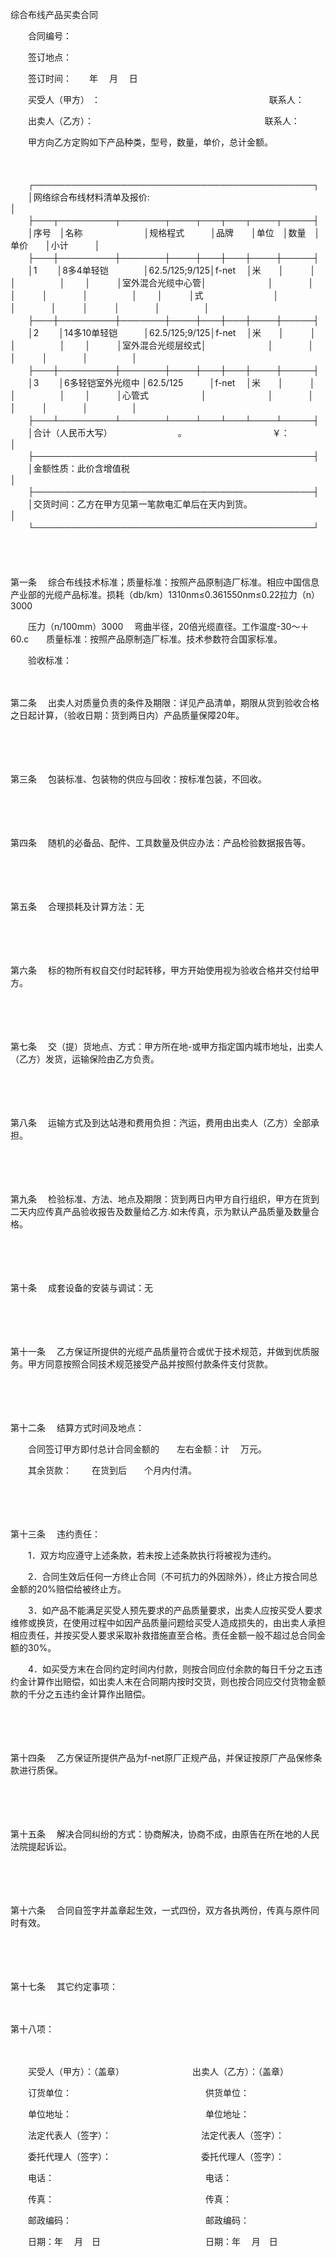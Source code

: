 



综合布线产品买卖合同



 

　　合同编号：

　　签订地点：

　　签订时间：　　年　 月　 日　　

　　买受人（甲方） ：　　　　　　　　　　　　　　　　　　　 联系人：

　　出卖人（乙方）：　　　　　　　　　　　 　　　　　　　　 联系人：　　

　　甲方向乙方定购如下产品种类，型号，数量，单价，总计金额。

　　


　　┌─────────────────────────────────────────────┐
　　│网络综合布线材料清单及报价:　　　　　　　　　　　　　　　　　　　　　　　　　　　　　　　 │
　　├───┬─────────┬───────┬────┬───┬───┬────┬─────┤
　　│序号　│名称　　　　　　　│规格程式　　　│品牌　　│单位　│数量　│单价　　│小计　　　│
　　├───┼─────────┼───────┼────┼───┼───┼────┼─────┤
　　│1　　 │8多4单轻铠　　　　│62.5/125;9/125│f-net　 │米　　│　　　│　　　　│　　　　　│
　　│　　　│室外混合光缆中心管│　　　　　　　│　　　　│　　　│　　　│　　　　│　　　　　│
　　│　　　│式　　　　　　　　│　　　　　　　│　　　　│　　　│　　　│　　　　│　　　　　│
　　├───┼─────────┼───────┼────┼───┼───┼────┼─────┤
　　│2　　 │14多10单轻铠　　　│62.5/125;9/125│f-net　 │米　　│　　　│　　　　│　　　　　│
　　│　　　│室外混合光缆层绞式│　　　　　　　│　　　　│　　　│　　　│　　　　│　　　　　│
　　├───┼─────────┼───────┼────┼───┼───┼────┼─────┤
　　│3　　 │6多轻铠室外光缆中 │62.5/125　　　│f-net　 │米　　│　　　│　　　　│　　　　　│
　　│　　　│心管式　　　　　　│　　　　　　　│　　　　│　　　│　　　│　　　　│　　　　　│
　　├───┴─────────┴───────┴────┴───┴───┴────┴─────┤
　　│合计（人民币大写）　　　　　　　　。　　　　　　　　　　 ￥：　　　　　　　　　　　　　 　│
　　├─────────────────────────────────────────────┤
　　│金额性质：此价含增值税　　　　　　　　　　　　　　　　　　　　　　　　　　　　　　　　　　│
　　├─────────────────────────────────────────────┤
　　│交货时间：乙方在甲方见第一笔款电汇单后在天内到货。　　　　　　　　　　　　　　　　　　　　│
　　└─────────────────────────────────────────────┘
　　


　　

第一条
　综合布线技术标准；质量标准：按照产品原制造厂标准。相应中国信息产业部的光缆产品标准。损耗（db/km）1310nm≤0.361550nm≤0.22拉力（n）3000

　　压力（n/100mm）3000　 弯曲半径，20倍光缆直径。工作温度-30～＋60.c　　质量标准：按照产品原制造厂标准。技术参数符合国家标准。

　　验收标准：

　　

第二条
　出卖人对质量负责的条件及期限：详见产品清单，期限从货到验收合格之日起计算，（验收日期：货到两日内）产品质量保障20年。

　　

　　

第三条
　包装标准、包装物的供应与回收：按标准包装，不回收。

　　

　　

第四条
　随机的必备品、配件、工具数量及供应办法：产品检验数据报告等。

　　

　　

第五条
　合理损耗及计算方法：无

　　

　　

第六条
　标的物所有权自交付时起转移，甲方开始使用视为验收合格并交付给甲方。

　　

　　

第七条
　交（提）货地点、方式：甲方所在地-或甲方指定国内城市地址，出卖人（乙方）发货，运输保险由乙方负责。

　　

　　

第八条
　运输方式及到达站港和费用负担：汽运，费用由出卖人（乙方）全部承担。

　　

　　

第九条
　检验标准、方法、地点及期限：货到两日内甲方自行组织，甲方在货到二天内应传真产品验收报告及数量给乙方.如未传真，示为默认产品质量及数量合格。

　　

　　

第十条
　成套设备的安装与调试：无

　　

　　

第十一条
　乙方保证所提供的光缆产品质量符合或优于技术规范，并做到优质服务。甲方同意按照合同技术规范接受产品并按照付款条件支付货款。

　　

　　

第十二条
　结算方式时间及地点：

　　合同签订甲方即付总计合同金额的　　左右金额：计　 万元。

　　其余货款：　　 在货到后　　个月内付清。

　　

　　

第十三条
　违约责任：

　　1．双方均应遵守上述条款，若未按上述条款执行将被视为违约。

　　2．合同生效后任何一方终止合同（不可抗力的外因除外），终止方按合同总金额的20%赔偿给被终止方。

　　3．如产品不能满足买受人预先要求的产品质量要求，出卖人应按买受人要求维修或换货，在使用过程中如因产品质量问题给买受人造成损失的，由出卖人承担相应责任，并按买受人要求采取补救措施直至合格。责任金额一般不超过总合同金额的30%。

　　4．如买受方末在合同约定时间内付款，则按合同应付余款的每日千分之五违约金计算作出赔偿，如出卖人末在合同期内按时交货，则也按合同应交付货物金额款的千分之五违约金计算作出赔偿。

　　

　　

第十四条
　乙方保证所提供产品为f-net原厂正规产品，并保证按原厂产品保修条款进行质保。

　　

　　

第十五条
　解决合同纠纷的方式：协商解决，协商不成，由原告在所在地的人民法院提起诉讼。

　　

　　

第十六条
　合同自签字并盖章起生效，一式四份，双方各执两份，传真与原件同时有效。

　　

　　

第十七条
　其它约定事项：

　　

第十八项：　
　

　　

　　买受人（甲方）：（盖章）　　　　　　　　 出卖人（乙方）：（盖章）

　　订货单位：　　　　　　　　　　　　　　　 供货单位：

　　单位地址：　　　　　　　　　　　　　　　 单位地址：

　　法定代表人（签字）：　　　　　　　 　　　法定代表人（签字）：

　　委托代理人（签字）：　　　　　 　　　　　委托代理人（签字）：

　　电话： 　　　　　　　　　　　　　　　　　电话：

　　传真：　　　　　　　 　　　　　　　　　　传真：

　　邮政编码：　　　　　　　　　　　　　　　 邮政编码：

　　日期：年　 月　日　　　　　　　　　　　　日期：年　 月　日